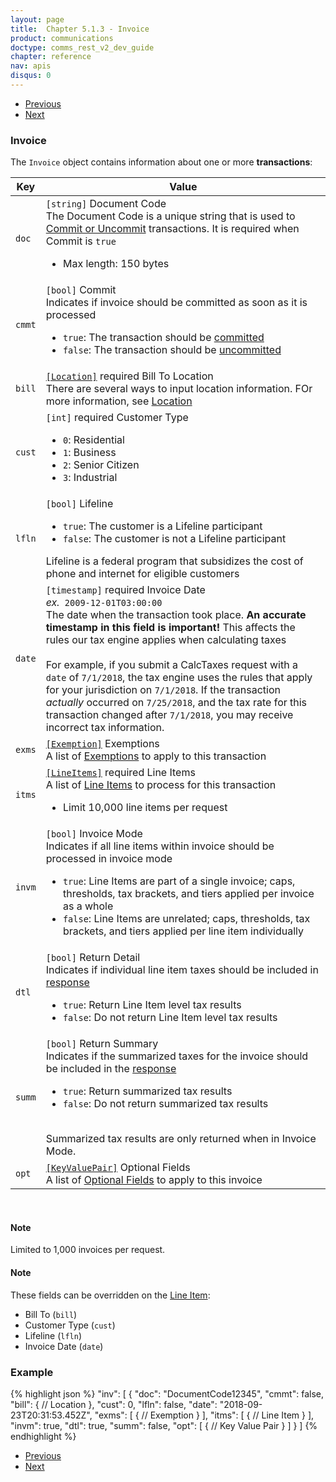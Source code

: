 ```yaml
---
layout: page
title:  Chapter 5.1.3 - Invoice
product: communications
doctype: comms_rest_v2_dev_guide
chapter: reference
nav: apis
disqus: 0
---
```


<ul class="pager">
  <li class="previous"><a href="/communications/dev-guide_rest_v2/reference/company-data/"><i class="glyphicon glyphicon-chevron-left"></i>Previous</a></li>
  <li class="next"><a href="/communications/dev-guide_rest_v2/reference/location/">Next<i class="glyphicon glyphicon-chevron-right"></i></a></li>
</ul>

<h3>Invoice</h3>

The <code>Invoice</code> object contains information about one or more <b>transactions</b>:

<div class="mobile-table">
  <table class="styled-table">
    <thead>
      <tr>
        <th>Key</th>
        <th>Value</th>
      </tr>
    </thead>
    <tbody>
      <tr>
        <td><code>doc</code></td>
        <td><code>[string]</code> Document Code
        <br>
          The Document Code is a unique string that is used to <a class="dev-guide-link" href="/communications/dev-guide_rest_v2/commit-uncommit/">Commit or Uncommit</a> transactions.  It is required when Commit is <code>true</code> 
          <ul class="dev-guide-list">
            <li>Max length: 150 bytes</li>
          </ul>
        </td>
      </tr>
      <tr>
        <td><code>cmmt</code></td>
        <td><code>[bool]</code> Commit
          <br/>
          Indicates if invoice should be committed as soon as it is processed
          <ul class="dev-guide-list">
            <li><code>true</code>: The transaction should be <a class="dev-guide-link" href="/communications/dev-guide_rest_v2/commit-uncommit/">committed</a></li>
            <li><code>false</code>: The transaction should be <a class="dev-guide-link" href="/communications/dev-guide_rest_v2/commit-uncommit/">uncommitted</a></li>
          </ul>
        </td>
      </tr>
      <tr>
        <td><code>bill</code></td>
        <td><a class="dev-guide-link" href="/communications/dev-guide_rest_v2/reference/location/"><code>[Location]</code></a> <span class="t5">required</span> Bill To Location
          <br>
          There are several ways to input location information. FOr more information, see <a class="dev-guide-link" href="/communications/dev-guide_rest_v2/reference/location/">Location</a>
        </td>
      </tr>
      <tr>
        <td><code>cust</code></td>
        <td><code>[int]</code> <span class="t5">required</span> Customer Type
          <br>
          <ul class="dev-guide-list">
            <li><code>0</code>: Residential</li>
            <li><code>1</code>: Business</li>
            <li><code>2</code>: Senior Citizen</li>
            <li><code>3</code>: Industrial</li>
          </ul>
        </td>
      </tr>
      <tr>
        <td><code>lfln</code></td>
        <td><code>[bool]</code> Lifeline
          <ul class="dev-guide-list">
            <li><code>true</code>: The customer is a Lifeline participant</li>
            <li><code>false</code>: The customer is not a Lifeline participant</li>
          </ul>
          Lifeline is a federal program that subsidizes the cost of phone and internet for eligible customers
        </td>
      </tr>
      <tr>
        <td><code>date</code></td>
        <td><code>[timestamp]</code> <span class="t5">required</span> Invoice Date
          <br>
          <i>ex.</i><code> 2009-12-01T03:00:00</code>
          <br>
          The date when the transaction took place. <b>An accurate timestamp in this field is important!</b> This affects the rules our tax engine applies when calculating taxes
          <br>
          <br>
          For example, if you submit a CalcTaxes request with a <code>date</code> of <code>7/1/2018</code>, the tax engine uses the rules that apply for your jurisdiction on <code>7/1/2018</code>. If the transaction <i>actually</i> occurred on <code>7/25/2018</code>, and the tax rate for this transaction changed after <code>7/1/2018</code>, you may receive incorrect tax information.
        </td>
      </tr>
      <tr>
        <td><code>exms</code></td>
        <td><a class="dev-guide-link" href="/communications/dev-guide_rest_v2/reference/exemption/"><code>[Exemption]</code></a> Exemptions
          <br>
          A list of <a class="dev-guide-link" href="/communications/dev-guide_rest_v2/reference/exemption/">Exemptions</a> to apply to this transaction
        </td>
      </tr>
      <tr>
        <td><code>itms</code></td>
        <td><a class="dev-guide-link" href="/communications/dev-guide_rest_v2/reference/line-item/"><code>[LineItems]</code></a> <span class="t5">required</span> Line Items
          <br>
          A list of <a class="dev-guide-link" href="/communications/dev-guide_rest_v2/reference/line-items/">Line Items</a> to process for this transaction
          <ul class="dev-guide-list">
            <li>Limit 10,000 line items per request</li>
          </ul>
        </td>
      </tr>
      <tr>
        <td><code>invm</code></td>
        <td><code>[bool]</code> Invoice Mode
          <br/>
          Indicates if all line items within invoice should be processed in invoice mode
          <ul class="dev-guide-list">
            <li><code>true</code>: Line Items are part of a single invoice; caps, thresholds, tax brackets, and tiers applied per invoice as a whole</li>
            <li><code>false</code>: Line Items are unrelated; caps, thresholds, tax brackets, and tiers applied per line item individually</li>
          </ul>
        </td>
      </tr>
      <tr>
        <td><code>dtl</code></td>
        <td><code>[bool]</code> Return Detail
          <br/>
          Indicates if individual line item taxes should be included in <a class="dev-guide-link" href="/communications/dev-guide_rest_v2/reference/calc-taxes-response/">response</a>
          <ul class="dev-guide-list">
            <li><code>true</code>: Return Line Item level tax results</li>
            <li><code>false</code>: Do not return Line Item level tax results</li>
          </ul>
        </td>
      </tr>
      <tr>
        <td><code>summ</code></td>
        <td><code>[bool]</code> Return Summary
          <br/>
          Indicates if the summarized taxes for the invoice should be included in the <a class="dev-guide-link" href="/communications/dev-guide_rest_v2/reference/calc-taxes-response/">response</a>
          <ul class="dev-guide-list">
            <li><code>true</code>: Return summarized tax results</li>
            <li><code>false</code>: Do not return summarized tax results</li>
          </ul>
          <br/>
          Summarized tax results are only returned when in Invoice Mode.
        </td>
      </tr>
      <tr>
        <td><code>opt</code></td>
        <td><a class="dev-guide-link" href="/communications/dev-guide_rest_v2/reference/key-value-pair/"><code>[KeyValuePair]</code></a> Optional Fields
          <br>
          A list of <a class="dev-guide-link" href="/communications/dev-guide_rest_v2/reference/key-value-pair/">Optional Fields</a> to apply to this invoice
        </td>
      </tr>
    </tbody>
  </table>
</div>
<br>

<h4>Note</h4>
Limited to 1,000 invoices per request.

<h4>Note</h4>
These fields can be overridden on the <a class="dev-guide-link" href="/communications/dev-guide_rest_v2/reference/line-item/">Line Item</a>:
<ul class="dev-guide-list">
    <li>Bill To (<code>bill</code>)</li>
    <li>Customer Type (<code>cust</code>)</li>
    <li>Lifeline (<code>lfln</code>)</li>
    <li>Invoice Date (<code>date</code>)</li>
</ul>

<h3>Example</h3>

{% highlight json %}
"inv": [
  {
    "doc": "DocumentCode12345",
    "cmmt": false,
    "bill": {
      // Location
    },
    "cust": 0,
    "lfln": false,
    "date": "2018-09-23T20:31:53.452Z",
    "exms": [
      {
        // Exemption
      }
    ],
    "itms": [
      {
        // Line Item
      }
    ],
    "invm": true,
    "dtl": true,
    "summ": false,
    "opt": [
      {
        // Key Value Pair
      }
    ]
  }
]
{% endhighlight %}

<ul class="pager">
  <li class="previous"><a href="/communications/dev-guide_rest_v2/reference/company-data/"><i class="glyphicon glyphicon-chevron-left"></i>Previous</a></li>
  <li class="next"><a href="/communications/dev-guide_rest_v2/reference/location/">Next<i class="glyphicon glyphicon-chevron-right"></i></a></li>
</ul>